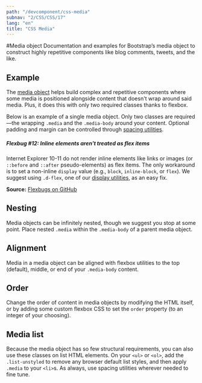 ```yaml
---
path: "/devcomponent/css-media"
subnav: "2/CSS/CSS/17"
lang: "en"
title: "CSS Media"
---
```


#Media object
Documentation and examples for Bootstrap’s media object to construct highly repetitive components like blog comments, tweets, and the like.

## Example

The [media object](http://www.stubbornella.org/content/2010/06/25/the-media-object-saves-hundreds-of-lines-of-code/) helps build complex and repetitive components where some media is positioned alongside content that doesn't wrap around said media. Plus, it does this with only two required classes thanks to flexbox.

Below is an example of a single media object. Only two classes are required—the wrapping `.media` and the `.media-body` around your content. Optional padding and margin can be controlled through [spacing utilities](../component/grids-and-spacing).
<htmlmediaexample1></htmlmediaexample1>

##### Flexbug #12: Inline elements aren't treated as flex items

Internet Explorer 10-11 do not render inline elements like links or images (or `::before` and `::after` pseudo-elements) as flex items. The only workaround is to set a non-inline `display` value (e.g., `block`, `inline-block`, or `flex`). We suggest using `.d-flex`, one of our [display utilities](../component/grids-and-spacing), as an easy fix.

**Source:** [Flexbugs on GitHub](https://github.com/philipwalton/flexbugs#flexbug-12)

## Nesting

Media objects can be infinitely nested, though we suggest you stop at some point. Place nested `.media` within the `.media-body` of a parent media object.
<htmlmediaexample2></htmlmediaexample2>

## Alignment

Media in a media object can be aligned with flexbox utilities to the top (default), middle, or end of your `.media-body` content.
<htmlmediaexample3></htmlmediaexample3>

<htmlmediaexample4></htmlmediaexample4>

<htmlmediaexample5></htmlmediaexample5>

## Order

Change the order of content in media objects by modifying the HTML itself, or by adding some custom flexbox CSS to set the `order` property (to an integer of your choosing).
<htmlmediaexample6></htmlmediaexample6>

## Media list

Because the media object has so few structural requirements, you can also use these classes on list HTML elements. On your `<ul>` or `<ol>`, add the `.list-unstyled` to remove any browser default list styles, and then apply `.media` to your `<li>`s. As always, use spacing utilities wherever needed to fine tune.
<htmlmediaexample7></htmlmediaexample7>
